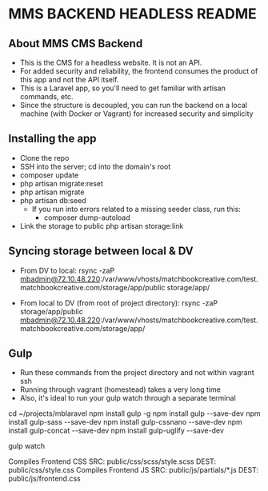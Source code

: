 # MMS BACKEND HEADLESS README

## About MMS CMS Backend
- This is the CMS for a headless website. It is not an API.
- For added security and reliability, the frontend consumes the product of this app and not the API itself.
- This is a Laravel app, so you'll need to get familiar with artisan commands, etc.
- Since the structure is decoupled, you can run the backend on a local machine (with Docker or Vagrant) for increased security and simplicity

## Installing the app

- Clone the repo
- SSH into the server; cd into the domain's root
- composer update
- php artisan migrate:reset
- php artisan migrate
- php artisan db:seed
    - If you run into errors related to a missing seeder class, run this:
        - composer dump-autoload
- Link the storage to public
  php artisan storage:link

## Syncing storage between local & DV
- From DV to local:
rsync -zaP mbadmin@72.10.48.220:/var/www/vhosts/matchbookcreative.com/test.matchbookcreative.com/storage/app/public storage/app/

- From local to DV (from root of project directory):
rsync -zaP storage/app/public mbadmin@72.10.48.220:/var/www/vhosts/matchbookcreative.com/test.matchbookcreative.com/storage/app/



## Gulp
- Run these commands from the project directory and not within vagrant ssh
- Running through vagrant (homestead) takes a very long time
- Also, it's ideal to run your gulp watch through a separate terminal

cd ~/projects/mblaravel
npm install gulp -g
npm install gulp --save-dev
npm install gulp-sass --save-dev
npm install gulp-cssnano --save-dev
npm install gulp-concat --save-dev
npm install gulp-uglify --save-dev

gulp watch

Compiles Frontend CSS
    SRC: public/css/scss/style.scss
    DEST: public/css/style.css
Compiles Frontend JS
    SRC: public/js/partials/*.js
    DEST: public/js/frontend.css
